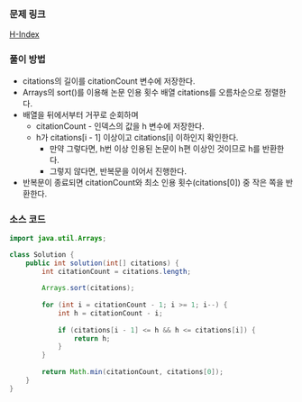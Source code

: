 ### 문제 링크
[H-Index](https://school.programmers.co.kr/learn/courses/30/lessons/42747)

### 풀이 방법
- citations의 길이를 citationCount 변수에 저장한다.
- Arrays의 sort()를 이용해 논문 인용 횟수 배열 citations를 오름차순으로 정렬한다.
- 배열을 뒤에서부터 거꾸로 순회하며
    - citationCount - 인덱스의 값을 h 변수에 저장한다.
    - h가 citations\[i - 1\] 이상이고 citations\[i\] 이하인지 확인한다.
        - 만약 그렇다면, h번 이상 인용된 논문이 h편 이상인 것이므로 h를 반환한다.
        - 그렇지 않다면, 반복문을 이어서 진행한다.
- 반복문이 종료되면 citationCount와 최소 인용 횟수(citations\[0\]) 중 작은 쪽을 반환한다.

### 소스 코드
```java
import java.util.Arrays;

class Solution {
    public int solution(int[] citations) {
        int citationCount = citations.length;
        
        Arrays.sort(citations);
        
        for (int i = citationCount - 1; i >= 1; i--) {
            int h = citationCount - i;
            
            if (citations[i - 1] <= h && h <= citations[i]) {
                return h;
            }
        }
        
        return Math.min(citationCount, citations[0]);
    }
}
```
